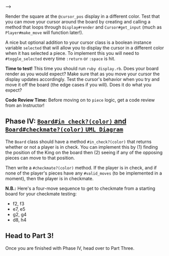 <!-- <!-- # Chess (Part 2)

**Make Sure To Finish Phases I & II Before Proceeding!**

## Phase III: [`Display UML Diagram`][phase_3_uml]

Write a `Display` class to handle your rendering logic. Your `Display` class
should access the board. Require the [`colorize`][colorize-gem] gem so you can
render in color.

Download this __cursor.rb__ [file][cursor]. An instance of `Cursor` initializes
with a `cursor_pos` and an instance of `Board`. The cursor manages user input,
according to which it updates its `@cursor_pos`. The display will render the
square at `@cursor_pos` in a different color. Within __display.rb__ require
__cursor.rb__ and set the instance variable `@cursor` to `Cursor.new([0,0],
board)`.

**N.B.: If you're stuck on making a cursor for more than _30 minutes_, please
call an Instructor for help.** Fancy cursors are cool, but the purpose of today
is to become more familiar with Object-Oriented Programming.

__cursor.rb__ provides a `KEYMAP` that translates keypresses into actions and
movements. The `MOVES` hash maps possible movement differentials. You can use
the `#get_input` method as is. `#read_char` handles console input. Skim over
`#read_char` to gain a general understanding of how the method works. It's all
right if the `STDIN` methods are unfamiliar. Don't fret the details.

Fill in the `#handle_key(key)` method. Use a [case statement][case statements]
that switches on the value of `key`. Depending on the `key`, `#handle_key(key)`
will a) return the `@cursor_pos` (in case of `:return` or `:space`), b) call
`#update_pos` with the appropriate movement difference from `MOVES` and return
`nil` (in case of `:left`, `:right`, `:up`, and `:down`), or c) exit from the
terminal process (in case of `:ctrl_c`). Later we will use our `Player` and
`Game` classes to handle the movement of pieces.

**N.B.:** To exit a terminal process, use the `Process.exit` method. Pass it the
status code `0` as an argument. You can read more about `exit`
[here][process-exit]. -->

<!-- Fill in the `#update_pos(diff)` method. It should use the `diff` to reassign
`@cursor_pos` to a new position. You may wish to write a `Board#valid_pos?`
method to ensure you update `@cursor_pos` only when the new position is on the
board. --> -->

Render the square at the `@cursor_pos` display in a different color. Test that
you can move your cursor around the board by creating and calling a method that
loops through `Display#render` and `Cursor#get_input` (much as
`Player#make_move` will function later!).

A nice but optional addition to your cursor class is a boolean instance variable
`selected` that will allow you to display the cursor in a different color when
it has selected a piece. To implement this you will need to `#toggle_selected`
every time `:return` or `:space` is hit.

**Time to test!** This time you should run `ruby display.rb`. Does your board
render as you would expect? Make sure that as you move your cursor the display
updates accordingly. Test the cursor's behavior when you try and move it off the
board (the edge cases if you will). Does it do what you expect?

**Code Review Time:** Before moving on to `piece` logic, get a code review from
an Instructor!

## Phase IV: [`Board#in_check?(color)` and `Board#checkmate?(color)` `UML Diagram`][phase_4_uml]

The `Board` class should have a method `#in_check?(color)` that returns whether
or not a player is in check. You can implement this by (1) finding the position
of the King on the board then (2) seeing if any of the opposing pieces can move
to that position.

Then write a `#checkmate?(color)` method. If the player is in check, and if none
of the player's pieces have any `#valid_moves` (to be implemented in a moment),
then the player is in checkmate.

**N.B.:** Here's a four-move sequence to get to checkmate from a starting board
for your checkmate testing:

- f2, f3
- e7, e5
- g2, g4
- d8, h4

## Head to Part 3!

Once you are finished with Phase IV, head over to Part Three.

[colorize-gem]: https://github.com/fazibear/colorize
[cursor]: https://assets.aaonline.io/fullstack/ruby/projects/chess/cursor.rb
[process-exit]: http://ruby-doc.org/core-2.2.0/Process.html#method-c-exit
[case statements]: http://ruby-doc.org/docs/keywords/1.9/Object.html#method-i-case
[phase_3_uml]: https://appacademy-open-assets.s3-us-west-1.amazonaws.com/fullstack/ruby/assets/Chess_Diagram_edited_Phase_3.png
[phase_4_uml]: https://appacademy-open-assets.s3-us-west-1.amazonaws.com/fullstack/ruby/assets/Chess_Diagram_edited_Phase_4.png